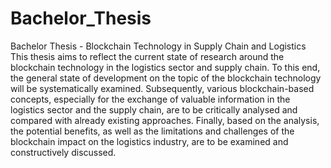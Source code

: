 # Bachelor_Thesis
Bachelor Thesis - Blockchain Technology in Supply Chain and Logistics
This thesis aims to reflect the current state of research around the blockchain technology in the logistics sector and supply chain. 
To this end, the general state of development on the topic of the blockchain technology will be systematically examined. 
Subsequently, various blockchain-based concepts, especially for the exchange of valuable information in the logistics sector and the supply chain, 
are to be critically analysed and compared with already existing approaches. 
Finally, based on the analysis, the potential benefits, as well as the limitations and challenges of the blockchain impact on the logistics industry, 
are to be examined and constructively discussed.
